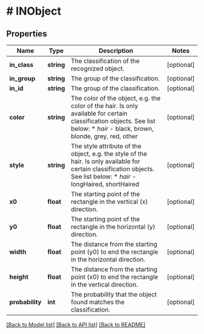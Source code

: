 # # INObject

## Properties

Name | Type | Description | Notes
------------ | ------------- | ------------- | -------------
**in_class** | **string** | The classification of the recognized object. | [optional] 
**in_group** | **string** | The group of the classification. | [optional] 
**in_id** | **string** | The group of the classification. | [optional] 
**color** | **string** | The color of the object, e.g. the color of the hair. Is only available for certain classification objects. See list below:  * _hair_ - black, brown, blonde, grey, red, other | [optional] 
**style** | **string** | The style attribute of the object, e.g. the style of the hair. Is only available for certain classification objects. See list below:  * _hair_ - longHaired, shortHaired | [optional] 
**x0** | **float** | The starting point of the rectangle in the vertical (x) direction. | [optional] 
**y0** | **float** | The starting point of the rectangle in the horizontal (y) direction. | [optional] 
**width** | **float** | The distance from the starting point (y0) to end the rectangle in the horizontal direction. | [optional] 
**height** | **float** | The distance from the starting point (x0) to end the rectangle in the vertical direction. | [optional] 
**probability** | **int** | The probability that the object found matches the classification. | [optional] 

[[Back to Model list]](../../README.md#documentation-for-models) [[Back to API list]](../../README.md#documentation-for-api-endpoints) [[Back to README]](../../README.md)


